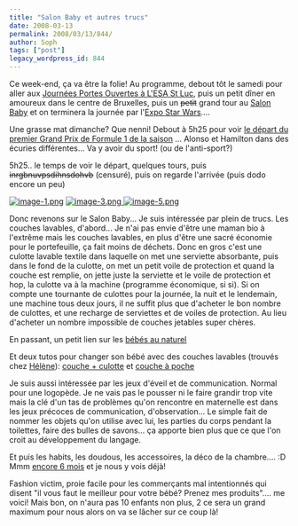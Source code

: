 ```yaml
---
title: "Salon Baby et autres trucs"
date: 2008-03-13
permalink: 2008/03/13/844/
author: Soph
tags: ["post"]
legacy_wordpress_id: 844
---
```


Ce week-end, ça va être la folie! Au programme, debout tôt le samedi pour aller aux [Journées Portes Ouvertes à L'ESA St Luc](http://www.stluc-bruxelles-esa.be/spip.php?article912), puis un petit dîner en amoureux dans le centre de Bruxelles, puis un <span style="text-decoration: line-through;">petit</span> grand tour au [Salon Baby](http://www.babydays.be/fr/bruxelles.php) et on terminera la journée par l'[Expo Star Wars](http://www.starwars-theexhibition.com/index.html)....

Une grasse mat dimanche? Que nenni! Debout à 5h25 pour voir [le départ du premier Grand Prix de Formule 1 de la saison](http://fr.f1-live.com/f1/fr/index.shtml) ... Alonso et Hamilton dans des écuries différentes... Va y avoir du sport! (ou de l'anti-sport?)

5h25.. le temps de voir le départ, quelques tours, puis <span style="text-decoration: line-through;">inrgbnuvpsdihnsdohvb</span> (censuré), puis on regarde l'arrivée (puis dodo encore un peu)

<a title="image-1.png" href="http://www.babydays.be/fr/bruxelles.php"><img src="http://64k.be/wp-content/uploads/2008/03/image-1.png" alt="image-1.png" /></a> <a title="image-3.png" href="http://www.starwars-theexhibition.com/index.html"><img src="http://64k.be/wp-content/uploads/2008/03/image-3.png" alt="image-3.png" /></a><a title="image-5.png" href="http://64k.be/wp-content/uploads/2008/03/image-5.png"> </a><a title="image-5.png" href="http://fr.f1-live.com/f1/fr/index.shtml"><img src="http://64k.be/wp-content/uploads/2008/03/image-5.png" alt="image-5.png" /></a>

<!-- excerpt -->

Donc revenons sur le Salon Baby... Je suis intéressée par plein de trucs. Les couches lavables, d'abord... Je n'ai pas envie d'être une maman bio à l'extrême mais les couches lavables, en plus d'être une sacré économie pour le portefeuille, ça fait moins de déchets. Donc en gros c'est une culotte lavable textile dans laquelle on met une serviette absorbante, puis dans le fond de la culotte, on met un petit voile de protection et quand la couche est remplie, on jette juste la serviette et le voile de protection et hop, la culotte va à la machine (programme économique, si si). Si on compte une tournante de culottes pour la journée, la nuit et le lendemain, une machine tous deux jours, il ne suffit plus que d'acheter le bon nombre de culottes, et une recharge de serviettes et de voiles de protection. Au lieu d'acheter un nombre impossible de couches jetables super chères.

En passant, un petit lien sur les [bébés au naturel](http://www.bebe-au-naturel.com/index.fr.php)

Et deux tutos pour changer son bébé avec des couches lavables (trouvés chez [Hélène](http://www.jeuxdemaux.com)): [couche + culotte](http://www.bebe-au-naturel.com/eveil,couches-lavables,couches,page,videos,mod,contenu,bio,2109-29.fr.html) et [couche à poche](http://www.bebe-au-naturel.com/eveil,tout-1,couches,page,videos,mod,contenu,bio,2110-36.fr.html)

Je suis aussi intéressée par les jeux d'éveil et de communication. Normal pour une logopède. Je ne vais pas le pousser ni le faire grandir trop vite mais la clé d'un tas de problèmes qu'on rencontre en maternelle est dans les jeux précoces de communication, d'observation... Le simple fait de nommer les objets qu'on utilise avec lui, les parties du corps pendant la toilettes, faire des bulles de savons... ça apporte bien plus que ce que l'on croit au développement du langage.

Et puis les habits, les doudous, les accessoires, la déco de la chambre.... :D Mmm [encore 6 mois](http://64k.be/) et je nous y vois déjà!

Fashion victim, proie facile pour les commerçants mal intentionnés qui disent "il vous faut le meilleur pour votre bébé? Prenez mes produits".... me voici! Mais bon, on n'aura pas 10 enfants non plus, 2 ce sera un grand maximum pour nous alors on va se lâcher sur ce coup là!
